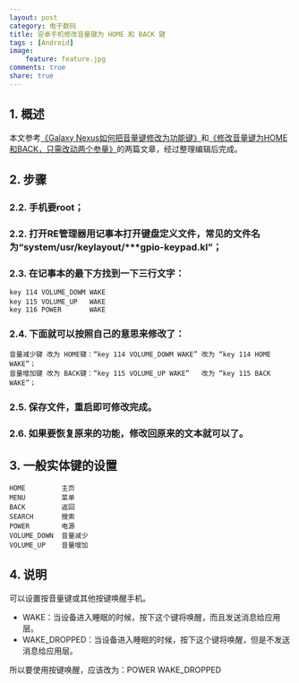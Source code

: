 ```yaml
---
layout: post
category: 电子数码
title: 安卓手机修改音量键为 HOME 和 BACK 键
tags : [Android]
image:
    feature: feature.jpg
comments: true
share: true
---
```


## 1. 概述

本文参考[《Galaxy Nexus如何把音量键修改为功能键》](http://samsung.anqu.com/xinshou_263/12733)和[《修改音量键为HOME和BACK，只需改动两个参量》](http://benyouhui.it168.com/thread-2224793-1-2.html)的两篇文章，经过整理编辑后完成。


## 2. 步骤

### 2.2. 手机要root；

### 2.2. 打开RE管理器用记事本打开键盘定义文件，常见的文件名为“system/usr/keylayout/***gpio-keypad.kl”；

### 2.3. 在记事本的最下方找到一下三行文字：

```
key 114 VOLUME_DOWM WAKE
key 115 VOLUME_UP   WAKE  　　　
key 116 POWER       WAKE
```

### 2.4. 下面就可以按照自己的意思来修改了：


```
音量减少键 改为 HOME键：“key 114 VOLUME_DOWM WAKE” 改为 “key 114 HOME WAKE”；
音量增加键 改为 BACK键：“key 115 VOLUME_UP WAKE”   改为 “key 115 BACK WAKE”；
```


### 2.5. 保存文件，重启即可修改完成。

### 2.6. 如果要恢复原来的功能，修改回原来的文本就可以了。

## 3. 一般实体键的设置

```
HOME         主页
MENU         菜单
BACK         返回
SEARCH       搜索
POWER        电源
VOLUME_DOWN  音量减少
VOLUME_UP    音量增加
```

## 4. 说明

可以设置按音量键或其他按键唤醒手机。

* WAKE：当设备进入睡眠的时候，按下这个键将唤醒，而且发送消息给应用层。
* WAKE_DROPPED：当设备进入睡眠的时候，按下这个键将唤醒，但是不发送消息给应用层。

所以要使用按键唤醒，应该改为：POWER   WAKE_DROPPED


